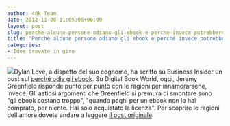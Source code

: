 ```yaml
---
author: 40k Team
date: 2012-11-08 11:05:06+00:00
layout: post
slug: perche-alcune-persone-odiano-gli-ebook-e-perche-invece-potrebbero-amarli
title: "Perché alcune persone odiano gli ebook e perché invece potrebbero amarli"
categories:
- Idee trovate in giro
---
```


![](http://40k.it/wp-content/uploads/2012/11/heart-shelf.jpeg)Dylan Love, a dispetto del suo cognome, ha scritto su Business Insider un post sul [perché odia gli ebook](http://www.businessinsider.com/e-book-disadvantages-2012-11). Su Digital Book World, oggi, Jeremy Greenfield risponde punto per punto con le ragioni per innamorarsene, invece. Gli astiosi argomenti che Greenfield si premura di smontare sono "gli ebook costano troppo", "quando paghi per un ebook non lo hai comprato, per niente. Hai solo acquistato la licenza". Per scoprire le ragioni dell'amore dovete andare a leggere [il post originale](http://www.digitalbookworld.com/2012/why-some-people-hate-ebooks-and-why-i-love-them/).
